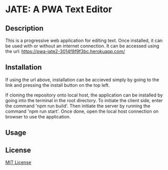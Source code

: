 # JATE: A PWA Text Editor 

## Description
This is a progressive web application for editing text. Once installed, it can be used with or without an internet connection. It can be accessed using the url: https://pwa-jate2-3014f8f9f3bc.herokuapp.com/ 

## Installation 
If using the url above, installation can be accieved simply by going to the link and pressing the install button on the top left. 

If cloning the repository onto local host, the application can be installed by going into the terminal in the root directory. To initiate the client side, enter the command 'npm run build'. Then initiate the server by running the command 'npm run start'. Once done, open the local host connection on browser to use the application. 

## Usage 

## License 
[MIT License](https://choosealicense.com/licenses/mit/)

